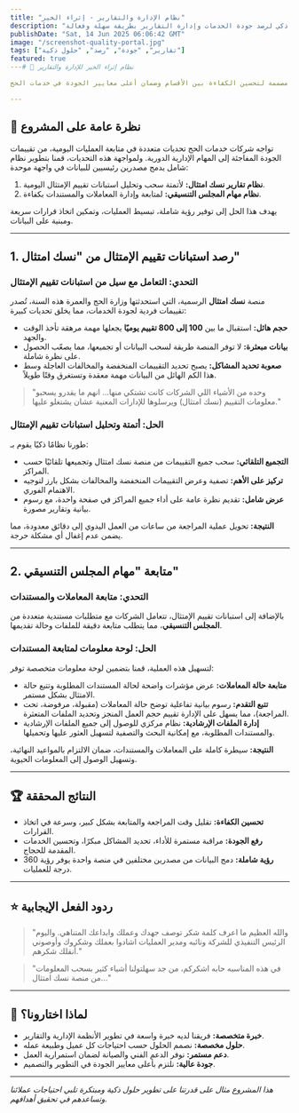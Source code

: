 ```yaml
---
title: "نظام الإدارة والتقارير - إثراء الخير"
description: "حل ذكي لرصد جودة الخدمات وإدارة التقارير بطريقة سهلة وفعالة"
publishDate: "Sat, 14 Jun 2025 06:06:42 GMT"
image: "/screenshot-quality-portal.jpg"
tags: ["تقارير", "جودة", "رصد", "حلول ذكية"]
featured: true
---# 🎯 نظام إثراء الخير للإدارة والتقارير

حل متكامل يجمع بين **استبانات تقييم الإمتثال من نسك امتثال** و**مهام المجلس التنسيقي** في منصة واحدة ذكية، مصممة لتحسين الكفاءة بين الأقسام وضمان أعلى معايير الجودة في خدمات الحج.

---
```


## 🚀 نظرة عامة على المشروع

تواجه شركات خدمات الحج تحديات متعددة في متابعة العمليات اليومية، من تقييمات الجودة المفاجئة إلى المهام الإدارية الدورية. ولمواجهة هذه التحديات، قمنا بتطوير نظام شامل يدمج مصدرين رئيسيين للبيانات في واجهة موحدة:

1.  **نظام تقارير نسك امتثال:** لأتمتة سحب وتحليل استبانات تقييم الإمتثال اليومية.
2.  **نظام مهام المجلس التنسيقي:** لمتابعة وإدارة المعاملات والمستندات بكفاءة.

يهدف هذا الحل إلى توفير رؤية شاملة، تبسيط العمليات، وتمكين اتخاذ قرارات سريعة ومبنية على البيانات.

---

## 1. رصد استبانات تقييم الإمتثال من "نسك امتثال"

### التحدي: التعامل مع سيل من استبانات تقييم الإمتثال

منصة **نسك امتثال** الرسمية، التي استحدثتها وزارة الحج والعمرة هذه السنة، تُصدر تقييمات فردية لجودة الخدمات، مما يخلق تحديات كبيرة:
- **حجم هائل:** استقبال ما بين **100 إلى 800 تقييم يوميًا** يجعلها مهمة مرهقة تأخذ الوقت والجهد.
- **بيانات مبعثرة:** لا توفر المنصة طريقة لسحب البيانات أو تجميعها، مما يصعّب الحصول على نظرة شاملة.
- **صعوبة تحديد المشاكل:** يصبح تحديد التقييمات المنخفضة والمخالفات العاجلة وسط هذا الكم الهائل من البيانات مهمة معقدة وتستغرق وقتًا طويلاً.

> "وحده من الأشياء اللي الشركات كانت تشتكي منها... انهم ما يقدرو يسحبو معلومات التقييم (نسك امتثال) ويرسلوها للإدارات المعنية عشان يشتغلو عليها."

### الحل: أتمتة وتحليل استبانات تقييم الإمتثال

طورنا نظامًا ذكيًا يقوم بـ:
- **التجميع التلقائي:** سحب جميع التقييمات من منصة نسك امتثال وتجميعها تلقائيًا حسب المراكز.
- **تركيز على الأهم:** تصفية وعرض التقييمات المنخفضة والمخالفات بشكل بارز لتوجيه الاهتمام الفوري.
- **عرض شامل:** تقديم نظرة عامة على أداء جميع المراكز في صفحة واحدة، مع رسوم بيانية وتقارير مصورة.

**النتيجة:** تحويل عملية المراجعة من ساعات من العمل اليدوي إلى دقائق معدودة، مما يضمن عدم إغفال أي مشكلة حرجة.

---

## 2. متابعة "مهام المجلس التنسيقي"

### التحدي: متابعة المعاملات والمستندات

بالإضافة إلى استبانات تقييم الإمتثال، تتعامل الشركات مع متطلبات مستندية متعددة من **المجلس التنسيقي**، مما يتطلب متابعة دقيقة للملفات وحالة تقديمها.

### الحل: لوحة معلومات لمتابعة المستندات

لتسهيل هذه العملية، قمنا بتضمين لوحة معلومات متخصصة توفر:
- **متابعة حالة المعاملات:** عرض مؤشرات واضحة لحالة المستندات المطلوبة وتتبع حالة الامتثال بشكل مستمر.
- **تتبع التقدم:** رسوم بيانية تفاعلية توضح حالة المعاملات (مقبولة، مرفوضة، تحت المراجعة)، مما يسهل على الإدارة تقييم حجم العمل المنجز وتحديد الملفات المتعثرة.
- **إدارة الملفات الإرشادية:** نظام مركزي للوصول إلى جميع الملفات الإرشادية والمستندات المطلوبة، مع إمكانية البحث والتصفية لتسهيل العثور عليها وتحميلها.

**النتيجة:** سيطرة كاملة على المعاملات والمستندات، ضمان الالتزام بالمواعيد النهائية، وتسهيل الوصول إلى المعلومات الحيوية.

---

## 🏆 النتائج المحققة

- **تحسين الكفاءة:** تقليل وقت المراجعة والمتابعة بشكل كبير، وسرعة في اتخاذ القرارات.
- **رفع الجودة:** مراقبة مستمرة للأداء، تحديد المشاكل مبكرًا، وتحسين الخدمات المقدمة للحجاج.
- **رؤية شاملة:** دمج البيانات من مصدرين مختلفين في منصة واحدة يوفر رؤية 360 درجة للعمليات.

---

## ⭐ ردود الفعل الإيجابية

> "والله العظيم ما اعرف كلمة شكر توصف جهدك وعملك وابداعك المتناهي. واليوم الرئيس التنفيذي للشركة ونائبه ومدير العمليات اشادوا بعملك وشكروك وأوصوني أنقلك شكرهم."

> "في هذه المناسبه حابه اشكركم، من جد سهلتولنا أشياء كثير بسحب المعلومات من منصة نسك امتثال..."

---

## 🌟 لماذا اختارونا؟

- **خبرة متخصصة:** فريقنا لديه خبرة واسعة في تطوير الأنظمة الإدارية والتقارير.
- **حلول مخصصة:** نصمم الحلول حسب احتياجات كل عميل وطبيعة عمله.
- **دعم مستمر:** نوفر الدعم الفني والصيانة لضمان استمرارية العمل.
- **جودة عالية:** نلتزم بأعلى معايير الجودة في التطوير والتصميم.

---

*هذا المشروع مثال على قدرتنا على تطوير حلول ذكية ومبتكرة تلبي احتياجات عملائنا وتساعدهم في تحقيق أهدافهم.* 